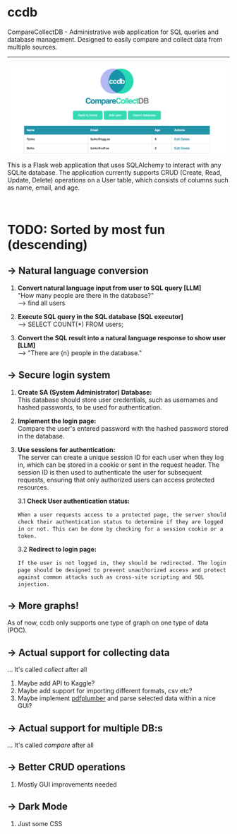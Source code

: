 # ccdb
CompareCollectDB - Administrative web application for SQL queries and database management. Designed to easily compare and collect data from multiple sources.

---

![Alt text](static/img/example.png)

This is a Flask web application that uses SQLAlchemy to interact with any SQLite database. The application currently supports CRUD (Create, Read, Update, Delete) operations on a User table, which consists of columns such as name, email, and age.

<br>

# TODO: Sorted by most fun (descending)

## **→ Natural language conversion**

1. **Convert natural language input from user to SQL query [LLM]**\
"How many people are there in the database?"\
--> find all users

2. **Execute SQL query in the SQL database [SQL executor]**\
--> SELECT COUNT(*) FROM users;

3. **Convert the SQL result into a natural language response to show user [LLM]**\
--> "There are {n} people in the database."


## **→ Secure login system**

1. **Create SA (System Administrator) Database:**\
This database should store user credentials, such as usernames and hashed passwords, to be used for authentication.

2. **Implement the login page:**\
Compare the user's entered password with the hashed password stored in the database.

3. **Use sessions for authentication:**\
The server can create a unique session ID for each user when they log in, which can be stored in a cookie or sent in the request header. The session ID is then used to authenticate the user for subsequent requests, ensuring that only authorized users can access protected resources.


    3.1 **Check User authentication status:**
                        
       When a user requests access to a protected page, the server should check their authentication status to determine if they are logged in or not. This can be done by checking for a session cookie or a token.

    3.2 **Redirect to login page:**
    
       If the user is not logged in, they should be redirected. The login page should be designed to prevent unauthorized access and protect against common attacks such as cross-site scripting and SQL injection.


## **→ More graphs!**
As of now, ccdb only supports one type of graph on one type of data (POC).

## **→ Actual support for collecting data**
... It's called *collect* after all

1. Maybe add API to Kaggle?
2. Maybe add support for importing different formats, csv etc?
3. Maybe implement <a href="https://github.com/jsvine/pdfplumber">pdfplumber</a> and parse selected data within a nice GUI?

## **→ Actual support for multiple DB:s**
... It's called *compare* after all

## **→ Better CRUD operations**
1. Mostly GUI improvements needed

## **→ Dark Mode**
1. Just some CSS
